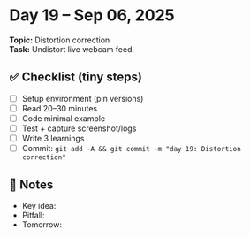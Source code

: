 # Day 19 – Sep 06, 2025
**Topic:** Distortion correction  
**Task:** Undistort live webcam feed.

## ✅ Checklist (tiny steps)
- [ ] Setup environment (pin versions)
- [ ] Read 20–30 minutes
- [ ] Code minimal example
- [ ] Test + capture screenshot/logs
- [ ] Write 3 learnings
- [ ] Commit: `git add -A && git commit -m "day 19: Distortion correction"`

## 📓 Notes
- Key idea:
- Pitfall:
- Tomorrow:
